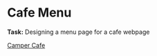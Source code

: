 <h1>Cafe Menu</h1>
<p><strong>Task:</strong> Designing a menu page for a cafe webpage</p>


<a href="https://htmlpreview.github.io/?https://github.com/chezcye/free-code-camp/blob/35cb822f62cf8abf472413da481f0b0907aa347a/responsive-web-design/cafe-menu/index.html" target="_blank">Camper Cafe</a>
